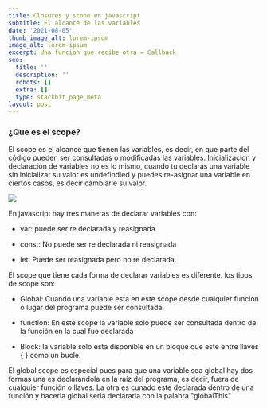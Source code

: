```yaml
---
title: Closures y scope en javascript
subtitle: El alcance de las variables
date: '2021-08-05'
thumb_image_alt: lorem-ipsum
image_alt: lorem-ipsum
excerpt: Una funcion que recibe otra = Callback
seo:
  title: ''
  description: ''
  robots: []
  extra: []
  type: stackbit_page_meta
layout: post
---
```

### ¿Que es el scope?

El scope es el alcance que tienen las variables, es decir, en que parte del código pueden ser consultadas o modificadas las variables. Inicializacion y declaración de variables no es lo mismo, cuando tu declaras una variable sin inicializar su valor es undefindied y puedes re-asignar una variable en ciertos casos, es decir cambiarle su valor.

![](/images/code\(1.png)

En javascript hay tres maneras de declarar variables con:

*   var: puede ser re declarada y reasignada

<!---->

*   const: No puede ser re declarada ni reasignada

<!---->

*   let: Puede ser reasignada pero no re declarada.

El scope que tiene cada forma de declarar variables es diferente. los tipos de scope son:

*   Global: Cuando una variable esta en este scope desde cualquier función o lugar del programa puede ser consultada.

<!---->

*   function: En este scope la variable solo puede ser consultada dentro de la función en la cual fue declarada

<!---->

*   Block: la variable solo esta disponible en un bloque que este entre llaves { } como un bucle.

El global scope es especial pues para que una variable sea global hay dos formas una es declarándola en la raíz del programa, es decir, fuera de cualquier función o llaves. La otra es cunado este declarada dentro de una función y hacerla global seria declararla con la palabra "globalThis"
